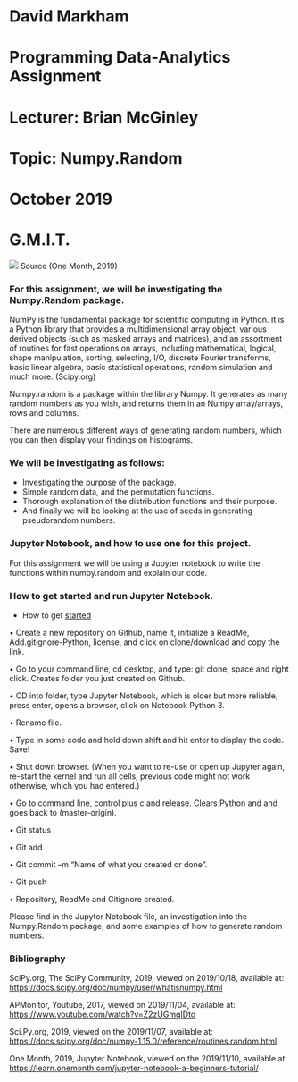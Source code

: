 # David Markham
# Programming Data-Analytics Assignment
# Lecturer: Brian McGinley
# Topic: Numpy.Random
# October 2019
# G.M.I.T.

![](NumpyRandom.jpg) Source (One Month, 2019)

### For this assignment, we will be investigating the Numpy.Random package.  

NumPy is the fundamental package for scientific computing in Python. It is a Python library that provides a multidimensional array object, various derived objects (such as masked arrays and matrices), and an assortment of routines for fast operations on arrays, including mathematical, logical, shape manipulation, sorting, selecting, I/O, discrete Fourier transforms, basic linear algebra, basic statistical operations, random simulation and much more. (Scipy.org)

Numpy.random is a package within the library Numpy. It generates as many random numbers as you wish, and returns them in an Numpy array/arrays, rows and columns.

There are numerous different ways of generating random numbers, which you can then display your findings on histograms. 



### We will be investigating as follows: 

- Investigating the purpose of the package.
- Simple random data, and the permutation functions.
- Thorough explanation of the distribution functions and their purpose.
- And finally we will be looking at the use of seeds in generating pseudorandom numbers.

### Jupyter Notebook, and how to use one for this project.

For this assignment we will be using a Jupyter notebook to write the functions within numpy.random and explain our code.

### How to get started and run Jupyter Notebook.

- How to get <a href="https://learn.onemonth.com/jupyter-notebook-a-beginners-tutorial/" target="_blank">started</a>

•	Create a new repository on Github, name it, initialize a ReadMe, Add.gitignore-Python, license, and click on clone/download and copy the link.

•	Go to your command line, cd desktop, and type: git clone, space and right click. Creates folder you just created on Github.

•	CD into folder, type Jupyter Notebook, which is older but more reliable, press enter, opens a browser, click on Notebook Python 3.

•	Rename file.

•	Type in some code and hold down shift and hit enter to display the code. Save!

•	Shut down browser. (When you want to re-use or open up Jupyter again, re-start the kernel and run all cells, previous code might not work otherwise, which you had entered.)

•	Go to command line, control plus c and release. Clears Python and and goes back to (master-origin).

•	Git status

•	Git add . 

•	Git commit –m “Name of what you created or done”.

•	Git push

•	Repository, ReadMe and Gitignore created.

Please find in the Jupyter Notebook file, an investigation into the Numpy.Random package, and some examples of how to generate random numbers.


### Bibliography 


SciPy.org, The SciPy Community, 2019, viewed on 2019/10/18, available at: https://docs.scipy.org/doc/numpy/user/whatisnumpy.html

APMonitor, Youtube, 2017, viewed on 2019/11/04, available at: https://www.youtube.com/watch?v=Z2zUGmqIDto 

Sci.Py.org, 2019, viewed on the 2019/11/07, available at: https://docs.scipy.org/doc/numpy-1.15.0/reference/routines.random.html

One Month, 2019, Jupyter Notebook, viewed on the 2019/11/10, available at: https://learn.onemonth.com/jupyter-notebook-a-beginners-tutorial/
 
